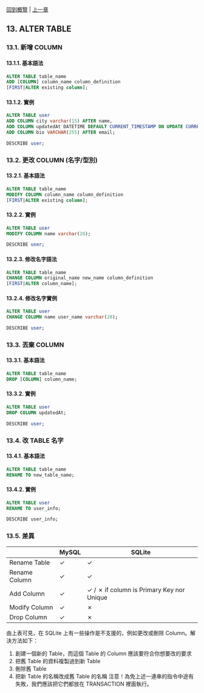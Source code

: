 [回到概覽](overview.md) | [上一章](12-transaction.md)

## 13. ALTER TABLE
### 13.1. 新增 COLUMN
#### 13.1.1. 基本語法
```sql
ALTER TABLE table_name
ADD [COLUMN] column_name column_definition
[FIRST|ALTER existing column];
```
#### 13.1.2. 實例
```sql
ALTER TABLE user
ADD COLUMN city varchar(15) AFTER name,
ADD COLUMN updatedAt DATETIME DEFAULT CURRENT_TIMESTAMP ON UPDATE CURRENT_TIMESTAMP,
ADD COLUMN bio VARCHAR(255) AFTER email;

DESCRIBE user;
```
### 13.2. 更改 COLUMN (名字/型別)
#### 13.2.1. 基本語法
```sql
ALTER TABLE table_name
MODIFY COLUMN column_name column_definition
[FIRST|ALTER existing column];
```
#### 13.2.2. 實例
```sql
ALTER TABLE user
MODIFY COLUMN name varchar(20);

DESCRIBE user;
```

#### 13.2.3. 修改名字語法
```sql
ALTER TABLE table_name
CHANGE COLUMN original_name new_name column_definition
[FIRST|ALTER column_name];
```
#### 13.2.4. 修改名字實例
```sql
ALTER TABLE user
CHANGE COLUMN name user_name varchar(20);

DESCRIBE user;
```

### 13.3. 丟棄 COLUMN
#### 13.3.1. 基本語法
```sql
ALTER TABLE table_name
DROP [COLUMN] column_name;
```
#### 13.3.2. 實例
```sql
ALTER TABLE user
DROP COLUMN updatedAt;

DESCRIBE user;
```
### 13.4. 改 TABLE 名字
#### 13.4.1. 基本語法
```sql
ALTER TABLE table_name
RENAME TO new_table_name;
```
#### 13.4.2. 實例
```sql
ALTER TABLE user
RENAME TO user_info;

DESCRIBE user_info;
```
### 13.5. 差異
|   | MySQL | SQLite |
| --- | --- | --- |
| Rename Table | ✓ | ✓ |
| Rename Column | ✓ | ✓ |
| Add Column | ✓ | ✓ / ✗ if column is Primary Key nor Unique |
| Modify Column | ✓ | ✗ |
| Drop Column | ✓ | ✗ |

由上表可見，在 SQLite 上有一些操作是不支援的，例如更改或刪除 Column。解決方法如下：
1. 創建一個新的 Table，而這個 Table 的 Column 應該要符合你想要改的要求
2. 把舊 Table 的資料複製過到新 Table
3. 刪除舊 Table
4. 把新 Table 的名稱改成舊 Table 的名稱
注意！為免上述一連串的指令中途有失敗，我們應該把它們都放在 TRANSACTION 裡面執行。
